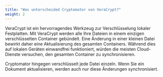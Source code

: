 ```yaml
---
title: "Was unterscheided Cryptomator von VeraCrypt?"
weight: 2
---
```


VeraCrypt ist ein hervorragendes Werkzeug zur Verschlüsselung lokaler Festplatten. Mit VeraCrypt werden alle Ihre Dateien in einem einzigen verschlüsselten Container gebündelt. Eine Änderung in einer kleinen Datei bewirkt daher eine Aktualisierung des gesamten Containers. Während dies auf lokalen Geräten einwandfrei funktioniert, würden die meisten Cloud-Dienste versuchen, den gesamten Container zu synchronisieren.

Cryptomator hingegen verschlüsselt jede Datei einzeln. Wenn Sie ein Dokument aktualisieren, werden auch nur diese Änderungen synchronisiert.
